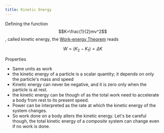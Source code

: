 ```yaml
---
title: Kinetic Energy
---
```


Defining the function $$K=\frac{1}{2}mv^2$$, called kinetic energy, the [Work-energy Theorem](/physics-for-computer-science/mechanics---forces-and-energy/work-energy-theorem) reads

$$W=(K_2-K_1)=\Delta K$$

Properties

- Same units as work
- the kinetic energy of a particle is a scalar quantity; it depends on only the particle's mass and speed
- Kinetic energy can never be negative, and it is zero only when the particle is at rest.
- the kinetic energy can be though of as the total work need to accelerate a body from rest to its present speed.
- Power can be interpreted as the rate at which the kinetic energy of the system changes.
- So work done on a body alters the kinetic energy. Let's be careful though, the total kinetic energy of a *composite* system can change even if no work is done.